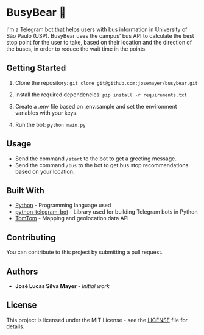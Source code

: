 # BusyBear 🐻

I'm a Telegram bot that helps users with bus information in University of São Paulo (USP). BusyBear uses the campus' bus API to calculate the best stop point for the user to take, based on their location and the direction of the buses, in order to reduce the wait time in the points.

## Getting Started

1. Clone the repository: `git clone git@github.com:josemayer/busybear.git`

2. Install the required dependencies: `pip install -r requirements.txt`

3. Create a .env file based on .env.sample and set the environment variables with your keys.

4. Run the bot: `python main.py`

## Usage

- Send the command `/start` to the bot to get a greeting message.
- Send the command `/bus` to the bot to get bus stop recommendations based on your location.

## Built With

- [Python](https://www.python.org/) - Programming language used
- [python-telegram-bot](https://github.com/python-telegram-bot/python-telegram-bot) - Library used for building Telegram bots in Python
- [TomTom](https://www.tomtom.com) - Mapping and geolocation data API

## Contributing

You can contribute to this project by submitting a pull request.

## Authors

- **José Lucas Silva Mayer** - *Initial work*

## License

This project is licensed under the MIT License - see the [LICENSE](LICENSE) file for details.

